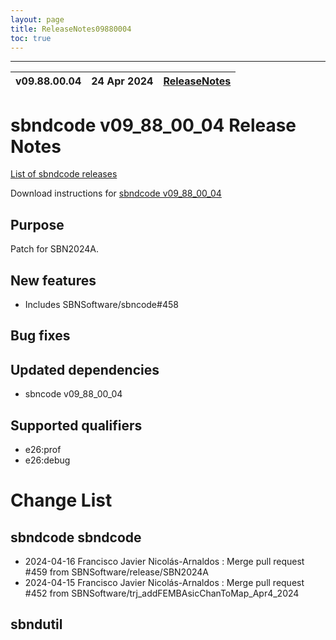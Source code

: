 ```yaml
---
layout: page
title: ReleaseNotes09880004
toc: true
---
```


-----------------------------------------------------------------------------
| v09.88.00.04 | 24 Apr 2024 | [ReleaseNotes](ReleaseNotes09880004.html) |
| --- | --- | --- |



sbndcode v09_88_00_04 Release Notes
=======================================================================================

[List of sbndcode releases](List_of_SBND_code_releases.html)

Download instructions for [sbndcode v09_88_00_04](http://scisoft.fnal.gov/scisoft/bundles/sbnd/v09_88_00_04/sbndcode-v09_88_00_04.html)

Purpose
---------------------------------------------------
Patch for SBN2024A.

New features
---------------------------------------------------
* Includes SBNSoftware/sbncode#458

Bug fixes
---------------------------------------------------

Updated dependencies
---------------------------------------------------
* sbncode v09_88_00_04


Supported qualifiers
---------------------------------------------------
* e26:prof
* e26:debug


Change List
==========================================

sbndcode sbndcode
---------------------------------------------------

* 2024-04-16  Francisco Javier Nicolás-Arnaldos : Merge pull request #459 from SBNSoftware/release/SBN2024A
* 2024-04-15  Francisco Javier Nicolás-Arnaldos : Merge pull request #452 from SBNSoftware/trj_addFEMBAsicChanToMap_Apr4_2024

sbndutil
---------------------------------------------------

